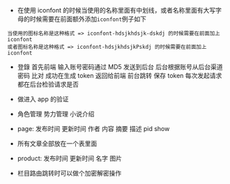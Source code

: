 - 在使用 iconfont 的时候当使用的名称里面有中划线，或者名称里面有大写字母的时候需要在前面额外添加`iconfont`例子如下

```
当使用的图标名称是这种格式 => iconfont-hdsjkhdsjk-dskdj 的时候需要在前面加上iconfont
或者图标名称是这种格式 => iconfont-hdsjkhdsjkPskdj 的时候需要在前面加上iconfont
```

- 登錄
  首先前端 输入账号密码通过 MD5 发送到后台 后台根据账号从后台渠道密码 比对 成功在生成 token 返回给前端
  前台跳转 保存 token 每次发起请求都在后台检验请求是否

- 做进入 app 的验证

- 角色管理 势力管理 小说介绍
- page: 发布时间 更新时间 作者 内容 摘要 描述 pid show
- 所有文章全部放在一个表里面
- product: 发布时间 更新时间 名字 图片
- 栏目路由跳转时可以做个加密解密操作

